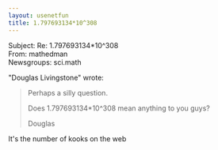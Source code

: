 ```yaml
---
layout: usenetfun
title: 1.797693134*10^308
---
```


Subject: Re: 1.797693134*10^308    
From: mathedman    
Newsgroups: sci.math    

"Douglas Livingstone" wrote:   
>    
>Perhaps a silly question.    
>    
>Does 1.797693134*10^308 mean anything to you guys?    
>    
>Douglas    
>    
It's the number of kooks on the web